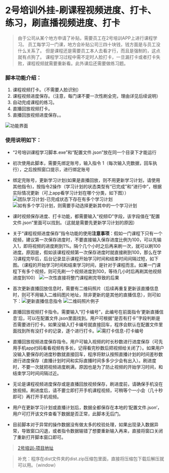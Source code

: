 # 2号培训外挂-刷课程视频进度、打卡、练习，刷直播视频进度、打卡

> 由于公司从某个地方申请了补贴，需要员工在2号培训APP上进行课程学习。
> 员工每学习一门课，地方会补贴公司三四十块钱，钱方面是与员工没什么关系了。
> 但是课程还是需要员工本人去看才行，而且是强制的，这点就有点狗了。
> 课程学习过程中需不定时人脸打卡，一旦漏打卡或者打卡失败，课程视频就需要重新看。此外课后还需要做练习题。



### 脚本功能介绍：
1. 课程视频打卡。（不需要人脸识别）
2. 课程视频进度保存。（注意，每门课不要一次性刷全完，理由详见后续说明）
5. 自动完成课程的练习。
7. 直播回放视频打卡。
8. 直播回放视频进度保存。。

![功能界面](https://upload-images.jianshu.io/upload_images/23466769-3404adb15b4a69a3.png?imageMogr2/auto-orient/strip%7CimageView2/2/w/600)




### 使用说明如下：

- “2号培训课程学习脚本.exe”和“配置文件.json”放在同一个目录下才能运行

- 初次使用此脚本，需要先绑定账号，输入指令 1（每次输入完数据，回车执行），之后按照窗口提示，进行绑定账号

- 绑定完账号，更新学习计划(如果是直播回放，则不用更新学习计划，请使用其他指令)，按指令2操作（学习计划的状态类型有“已完成”和“进行中”，根据实际情况更新（可上app看学习计划在哪个分类，如下图）） ![团队学习计划-已完成状态下存在有多个学习计划](https://upload-images.jianshu.io/upload_images/23466769-f9883cce4e76ddcf.png?imageMogr2/auto-orient/strip%7CimageView2/2/w/500) ![如有多个学习计划，则需要手动选择更新其中的一个学习计划](https://upload-images.jianshu.io/upload_images/23466769-26d64da6267547ab.png?imageMogr2/auto-orient/strip%7CimageView2/2/w/600)


- 课时视频保存进度、打卡功能，都需要输入“视频ID”字段，该字段值在“配置文件.json”里面可以找到。（这就是需要先更新学习计划的原因）

- 关于“课程视频进度保存”指令功能的使用**注意事项**：假如一门课程下只有一个视频，建议第一次保存进度时，不要直接输入保存进度比例为100，可以先输入1，即将视频的进度刷到1%。隔个几个小时之后再来刷一次，就可以刷100进度。原因是，假如该课程视频第一次保存进度时就直接刷到100，那么在学习课程完毕后，后台记录显示课程开始学习时间和结束时间间隔过短，如下图。（课程的开始学习时间和结束学习时间，是针对于课程而言。如果一门课程下有多个视频，则可先刷一个视频进度到100，等待几小时后再刷其他视频进度到100） ![一次性直接将整门课程刷完导致的后果](https://upload-images.jianshu.io/upload_images/23466769-d6fac59a6240c0b8.png?imageMogr2/auto-orient/strip%7CimageView2/2/w/1240)

- 首次更新直播回放信息时，需要有二维码照片（后续再重复更新该直播信息时，则可不用输入二维码图片地址，除非更新的是其他的直播信息），则可如下：![更新直播信息指令](https://upload-images.jianshu.io/upload_images/23466769-2cbdb4f2d8ef6bfa.png?imageMogr2/auto-orient/strip%7CimageView2/2/w/600) ![二维码照片例子](https://upload-images.jianshu.io/upload_images/23466769-d2d7a8640e66f3e7.png?imageMogr2/auto-orient/strip%7CimageView2/2/w/200)

- 直播回放视频打卡指令。需要输入“打卡编号”，此编号在前面指令‘更新直播信息’后，可以在配置文件.json里面找到。用户可根据“是否有打卡”字段判断是否需要进行打卡。如果没输入打卡编号就直接回车，程序会默认在配置文件里面找到所有没打卡的记录，逐个进行打卡。![需打卡信息-打卡编号](https://upload-images.jianshu.io/upload_images/23466769-35ee6529d3ce7508.png?imageMogr2/auto-orient/strip%7CimageView2/2/w/400)

- 直播回放视频进度保存指令。用户可输入视频的时长秒数进行进度保存（可先用手机app扫码看看视频有多长，记得看完秒数后把视频给关闭了）。如果用户没输入要保存的进度秒数就直接回车，程序将默认按照直播计划的时间差秒数进行进度保存（直播计划时间和实际直播时间多多少少会有出入）。刷进度时，不要一次就把视频进度刷满，原因也是为了防止视频的开始学习时间，和结束学习时间间隔过近。

- 无论是课程视频进度保存或是直播回放视频保存，刷进度前，请确保手机没在放视频。刷进度后，请不要立即打开手机课程视频，可稍等个一小会（几十秒即可）再打开手机视频。

- 用户在更新学习计划或直播计划后，数据全都保存在本地的‘配置文件.json’，用户可打开该文件查看下数据是否正常，此脚本无后门。 

- 目前脚本对于异常的操作数据没有做太多的校验处理，如果出现录入数据异常，导致窗口闪退，或者指令数据输错了想要重新输入再来，直接将窗口关闭了重新打开脚本窗口即可。

> [2号培训-项目地址](https://github.com/sunsikai/2hao_study/dist)

> 补充：程序在dist文件夹的dist.zip压缩包里面，直接将压缩包下载后解压就可以用。（window）
